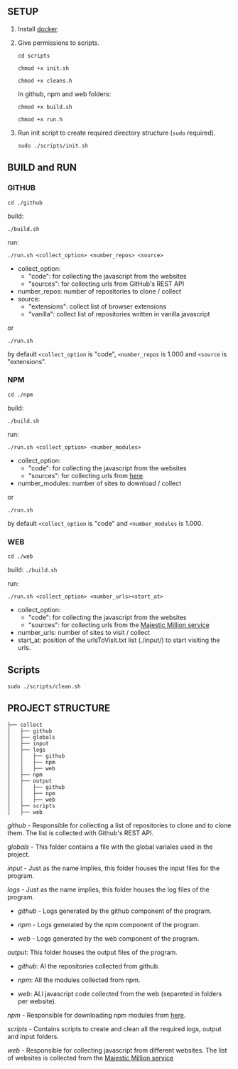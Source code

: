 ## SETUP

1. Install [docker](https://docs.docker.com/get-docker/).


3. Give permissions to scripts.

    `cd scripts`

    `chmod +x init.sh`

    `chmod +x cleans.h`

    In github, npm and web folders:

     `chmod +x build.sh`

    `chmod +x run.h`

4. Run init script to create required directory structure (`sudo` required).

    `sudo ./scripts/init.sh`
  

## BUILD and RUN

### GITHUB

`cd ./github`

build: 

`./build.sh`

run: 

`./run.sh <collect_option> <number_repos> <source>`

* collect_option: 
    * "code": for collecting the javascript from the websites
    * "sources": for collecting urls from GitHub's REST API
* number_repos: number of repositories to clone / collect
* source:
    * "extensions": collect list of browser extensions
    * "vanilla": collect list of repositories written in vanilla javascript

or

`./run.sh`

by default `<collect_option` is "code", `<number_repos` is 1.000 and `<source` is "extensions".


### NPM

`cd ./npm`

build: 

`./build.sh`

run: 

`./run.sh <collect_option> <number_modules>`

* collect_option: 
    * "code": for collecting the javascript from the websites
    * "sources": for collecting urls from [here](https://gist.github.com/anvaka/8e8fa57c7ee1350e3491#file-01-most-dependent-upon-md). 
* number_modules: number of sites to download / collect

or

`./run.sh`

by default `<collect_option` is "code" and `<number_modules` is 1.000.


### WEB

`cd ./web`

build: 
`./build.sh`

run: 

`./run.sh <collect_option> <number_urls><start_at>`

* collect_option: 
    * "code": for collecting the javascript from the websites
    * "sources": for collecting urls from the [Majestic Million service](https://de.majestic.com/reports/majestic-million?)
* number_urls: number of sites to visit / collect
* start_at: position of the urlsToVisit.txt list (./input/) to start visiting the urls.

## Scripts


`sudo ./scripts/clean.sh`



## PROJECT STRUCTURE

```src
├── collect
│   ├── github
│   ├── globals
│   ├── input
│   ├── logs
│   │   ├── github
│   │   ├── npm
│   │   ├── web
│   ├── npm
│   ├── output
│   │   ├── github
│   │   ├── npm
│   │   ├── web
│   ├── scripts
│   ├── web
```

_github_ - Responsible for collecting a list of repositories to clone and to clone them. The list is collected with Github's REST API.

_globals_ - This folder contains a file with the global variales used in the project.

_input_ - Just as the name implies, this folder houses the input files for the program.

_logs_ - Just as the name implies, this folder houses the log files of the program.

- _github_ - Logs generated by the github component of the program.

- _npm_ - Logs generated by the npm component of the program.

- _web_ - Logs generated by the web component of the program.


_output_: This folder houses the output files of the program.

- _github_: Al the repositories collected from github.

- _npm_: All the modules collected from npm.

- _web_: ALl javascript code collected from the web (separeted in folders per website).

_npm_ - Responsible for downloading npm modules from [here](https://gist.github.com/anvaka/8e8fa57c7ee1350e3491#file-01-most-dependent-upon-md).

_scripts_ - Contains scripts to create and clean all the required logs, output and input folders.

_web_ - Responsible for collecting javascript from different websites. The list of websites is collected from  the [Majestic Million service](https://de.majestic.com/reports/majestic-million?)
